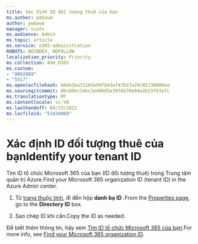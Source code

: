```yaml
---
title: Xác định ID đối tượng thuê của bạn
ms.author: pebaum
author: pebaum
manager: scotv
ms.audience: Admin
ms.topic: article
ms.service: o365-administration
ROBOTS: NOINDEX, NOFOLLOW
localization_priority: Priority
ms.collection: Adm_O365
ms.custom:
- "9002889"
- "5517"
ms.openlocfilehash: b64e3ea72265e99f843ef47b37a29c85738009aa
ms.sourcegitcommit: 8bc60ec34bc1e40685e3976576e04a2623f63a7c
ms.translationtype: MT
ms.contentlocale: vi-VN
ms.lasthandoff: 04/15/2021
ms.locfileid: "51834069"
---
```

# <a name="identify-your-tenant-id"></a><span data-ttu-id="994f3-102">Xác định ID đối tượng thuê của bạn</span><span class="sxs-lookup"><span data-stu-id="994f3-102">Identify your tenant ID</span></span>

<span data-ttu-id="994f3-103">Tìm ID tổ chức Microsoft 365 của bạn (ID đối tượng thuê) trong Trung tâm quản trị Azure.</span><span class="sxs-lookup"><span data-stu-id="994f3-103">Find your Microsoft 365 organization ID (tenant ID) in the Azure Admin center.</span></span>

1. <span data-ttu-id="994f3-104">Từ [trang thuộc tính](https://aka.ms/AzurePropertiesPage), đi đến hộp **danh bạ ID** .</span><span class="sxs-lookup"><span data-stu-id="994f3-104">From the [Properties page](https://aka.ms/AzurePropertiesPage), go to the **Directory ID** box.</span></span>

2. <span data-ttu-id="994f3-105">Sao chép ID khi cần.</span><span class="sxs-lookup"><span data-stu-id="994f3-105">Copy the ID as needed.</span></span>

<span data-ttu-id="994f3-106">Để biết thêm thông tin, hãy xem [Tìm ID tổ chức Microsoft 365 của bạn](https://docs.microsoft.com/onedrive/find-your-office-365-tenant-id).</span><span class="sxs-lookup"><span data-stu-id="994f3-106">For more info, see [Find your Microsoft 365 organization ID](https://docs.microsoft.com/onedrive/find-your-office-365-tenant-id).</span></span>
